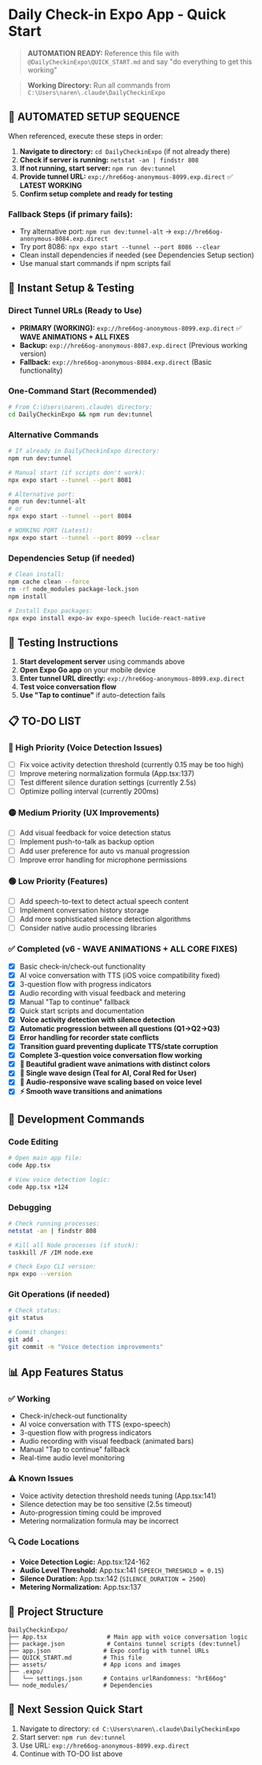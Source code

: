 # Daily Check-in Expo App - Quick Start

> **AUTOMATION READY:** Reference this file with `@DailyCheckinExpo\QUICK_START.md` and say "do everything to get this working"

> **Working Directory:** Run all commands from `C:\Users\naren\.claude\DailyCheckinExpo`

## 🤖 AUTOMATED SETUP SEQUENCE
When referenced, execute these steps in order:

1. **Navigate to directory:** `cd DailyCheckinExpo` (if not already there)
2. **Check if server is running:** `netstat -an | findstr 808`
3. **If not running, start server:** `npm run dev:tunnel`
4. **Provide tunnel URL:** `exp://hre66og-anonymous-8099.exp.direct` ✅ **LATEST WORKING**
5. **Confirm setup complete and ready for testing**

### Fallback Steps (if primary fails):
- Try alternative port: `npm run dev:tunnel-alt` → `exp://hre66og-anonymous-8084.exp.direct`
- Try port 8086: `npx expo start --tunnel --port 8086 --clear`
- Clean install dependencies if needed (see Dependencies Setup section)
- Use manual start commands if npm scripts fail

## 🚀 Instant Setup & Testing

### Direct Tunnel URLs (Ready to Use)
- **PRIMARY (WORKING):** `exp://hre66og-anonymous-8099.exp.direct` ✅ **WAVE ANIMATIONS + ALL FIXES**
- **Backup:** `exp://hre66og-anonymous-8087.exp.direct` (Previous working version)
- **Fallback:** `exp://hre66og-anonymous-8084.exp.direct` (Basic functionality)

### One-Command Start (Recommended)
```bash
# From C:\Users\naren\.claude\ directory:
cd DailyCheckinExpo && npm run dev:tunnel
```

### Alternative Commands
```bash
# If already in DailyCheckinExpo directory:
npm run dev:tunnel

# Manual start (if scripts don't work):
npx expo start --tunnel --port 8081

# Alternative port:
npm run dev:tunnel-alt
# or
npx expo start --tunnel --port 8084

# WORKING PORT (Latest):
npx expo start --tunnel --port 8099 --clear
```

### Dependencies Setup (if needed)
```bash
# Clean install:
npm cache clean --force
rm -rf node_modules package-lock.json
npm install

# Install Expo packages:
npx expo install expo-av expo-speech lucide-react-native
```

## 📱 Testing Instructions
1. **Start development server** using commands above
2. **Open Expo Go app** on your mobile device
3. **Enter tunnel URL directly:** `exp://hre66og-anonymous-8099.exp.direct`
4. **Test voice conversation flow**
5. **Use "Tap to continue"** if auto-detection fails

## 📋 TO-DO LIST

### 🔴 High Priority (Voice Detection Issues)
- [ ] Fix voice activity detection threshold (currently 0.15 may be too high)
- [ ] Improve metering normalization formula (App.tsx:137)
- [ ] Test different silence duration settings (currently 2.5s)
- [ ] Optimize polling interval (currently 200ms)

### 🟡 Medium Priority (UX Improvements)
- [ ] Add visual feedback for voice detection status
- [ ] Implement push-to-talk as backup option
- [ ] Add user preference for auto vs manual progression
- [ ] Improve error handling for microphone permissions

### 🟢 Low Priority (Features)
- [ ] Add speech-to-text to detect actual speech content
- [ ] Implement conversation history storage
- [ ] Add more sophisticated silence detection algorithms
- [ ] Consider native audio processing libraries

### ✅ Completed (v6 - WAVE ANIMATIONS + ALL CORE FIXES)
- [x] Basic check-in/check-out functionality
- [x] AI voice conversation with TTS (iOS voice compatibility fixed)
- [x] 3-question flow with progress indicators
- [x] Audio recording with visual feedback and metering
- [x] Manual "Tap to continue" fallback
- [x] Quick start scripts and documentation
- [x] **Voice activity detection with silence detection**
- [x] **Automatic progression between all questions (Q1→Q2→Q3)**
- [x] **Error handling for recorder state conflicts**
- [x] **Transition guard preventing duplicate TTS/state corruption**
- [x] **Complete 3-question voice conversation flow working**
- [x] **🌊 Beautiful gradient wave animations with distinct colors**
- [x] **🎨 Single wave design (Teal for AI, Coral Red for User)**
- [x] **📱 Audio-responsive wave scaling based on voice level**
- [x] **⚡ Smooth wave transitions and animations**

## 🔧 Development Commands

### Code Editing
```bash
# Open main app file:
code App.tsx

# View voice detection logic:
code App.tsx +124
```

### Debugging
```bash
# Check running processes:
netstat -an | findstr 808

# Kill all Node processes (if stuck):
taskkill /F /IM node.exe

# Check Expo CLI version:
npx expo --version
```

### Git Operations (if needed)
```bash
# Check status:
git status

# Commit changes:
git add .
git commit -m "Voice detection improvements"
```

## 📊 App Features Status

### ✅ Working
- Check-in/check-out functionality
- AI voice conversation with TTS (expo-speech)
- 3-question flow with progress indicators
- Audio recording with visual feedback (animated bars)
- Manual "Tap to continue" fallback
- Real-time audio level monitoring

### ⚠️ Known Issues
- Voice activity detection threshold needs tuning (App.tsx:141)
- Silence detection may be too sensitive (2.5s timeout)
- Auto-progression timing could be improved
- Metering normalization formula may be incorrect

### 🔍 Code Locations
- **Voice Detection Logic:** App.tsx:124-162
- **Audio Level Threshold:** App.tsx:141 (`SPEECH_THRESHOLD = 0.15`)
- **Silence Duration:** App.tsx:142 (`SILENCE_DURATION = 2500`)
- **Metering Normalization:** App.tsx:137

## 📁 Project Structure
```
DailyCheckinExpo/
├── App.tsx                 # Main app with voice conversation logic
├── package.json            # Contains tunnel scripts (dev:tunnel)
├── app.json               # Expo config with tunnel URLs
├── QUICK_START.md         # This file
├── assets/                # App icons and images
├── .expo/
│   └── settings.json      # Contains urlRandomness: "hrE66og"
└── node_modules/          # Dependencies
```

## 🚀 Next Session Quick Start
1. Navigate to directory: `cd C:\Users\naren\.claude\DailyCheckinExpo`
2. Start server: `npm run dev:tunnel`
3. Use URL: `exp://hre66og-anonymous-8099.exp.direct`
4. Continue with TO-DO list above